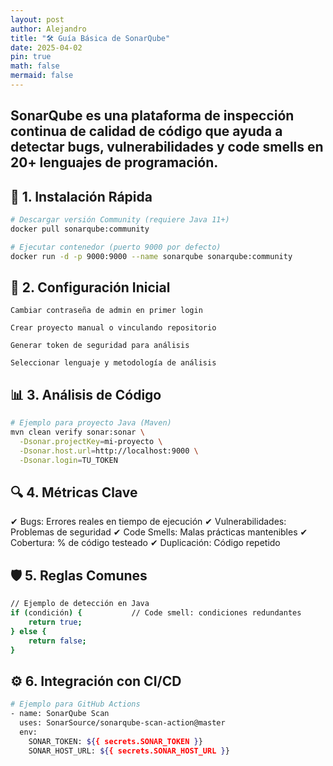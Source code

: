 ```yaml
---
layout: post
author: Alejandro
title: "🛠️ Guía Básica de SonarQube"
date: 2025-04-02
pin: true
math: false
mermaid: false
---
```


SonarQube es una plataforma de inspección continua de calidad de código que ayuda a detectar bugs, vulnerabilidades y code smells en 20+ lenguajes de programación.
---

## 🚀 1. Instalación Rápida
```bash
# Descargar versión Community (requiere Java 11+)
docker pull sonarqube:community

# Ejecutar contenedor (puerto 9000 por defecto)
docker run -d -p 9000:9000 --name sonarqube sonarqube:community
```

## 🔧 2. Configuración Inicial

    Cambiar contraseña de admin en primer login

    Crear proyecto manual o vinculando repositorio

    Generar token de seguridad para análisis

    Seleccionar lenguaje y metodología de análisis

## 📊 3. Análisis de Código
```bash
# Ejemplo para proyecto Java (Maven)
mvn clean verify sonar:sonar \
  -Dsonar.projectKey=mi-proyecto \
  -Dsonar.host.url=http://localhost:9000 \
  -Dsonar.login=TU_TOKEN
```

## 🔍 4. Métricas Clave

✔ Bugs: Errores reales en tiempo de ejecución
✔ Vulnerabilidades: Problemas de seguridad
✔ Code Smells: Malas prácticas mantenibles
✔ Cobertura: % de código testeado
✔ Duplicación: Código repetido

## 🛡️ 5. Reglas Comunes
```bash
// Ejemplo de detección en Java
if (condición) {           // Code smell: condiciones redundantes
    return true;
} else {
    return false;
}
```

## ⚙️ 6. Integración con CI/CD
```bash
# Ejemplo para GitHub Actions
- name: SonarQube Scan
  uses: SonarSource/sonarqube-scan-action@master
  env:
    SONAR_TOKEN: ${{ secrets.SONAR_TOKEN }}
    SONAR_HOST_URL: ${{ secrets.SONAR_HOST_URL }}
```